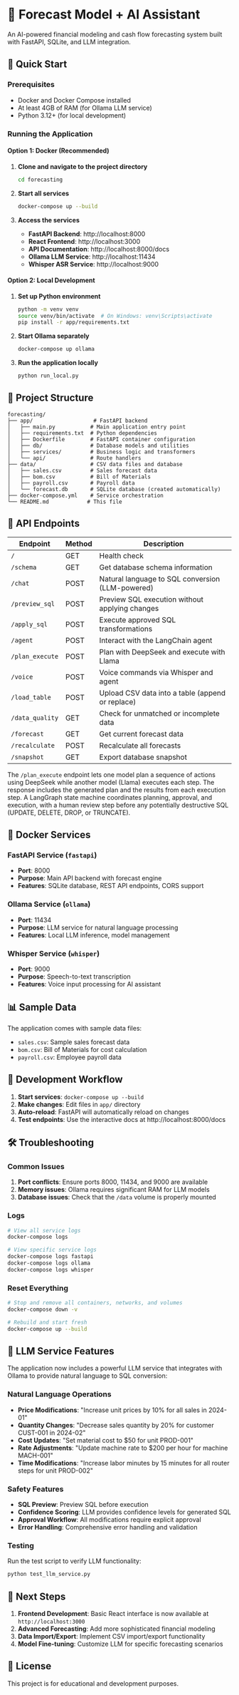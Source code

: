 # 🧠 Forecast Model + AI Assistant

An AI-powered financial modeling and cash flow forecasting system built with FastAPI, SQLite, and LLM integration.

## 🚀 Quick Start

### Prerequisites
- Docker and Docker Compose installed
- At least 4GB of RAM (for Ollama LLM service)
- Python 3.12+ (for local development)

### Running the Application

#### Option 1: Docker (Recommended)
1. **Clone and navigate to the project directory**
   ```bash
   cd forecasting
   ```

2. **Start all services**
   ```bash
   docker-compose up --build
   ```

3. **Access the services**
   - **FastAPI Backend**: http://localhost:8000
   - **React Frontend**: http://localhost:3000
   - **API Documentation**: http://localhost:8000/docs
   - **Ollama LLM Service**: http://localhost:11434
   - **Whisper ASR Service**: http://localhost:9000

#### Option 2: Local Development
1. **Set up Python environment**
   ```bash
   python -m venv venv
   source venv/bin/activate  # On Windows: venv\Scripts\activate
   pip install -r app/requirements.txt
   ```

2. **Start Ollama separately**
   ```bash
   docker-compose up ollama
   ```

3. **Run the application locally**
   ```bash
   python run_local.py
   ```

## 📁 Project Structure

```
forecasting/
├── app/                   # FastAPI backend
│   ├── main.py           # Main application entry point
│   ├── requirements.txt  # Python dependencies
│   ├── Dockerfile        # FastAPI container configuration
│   ├── db/               # Database models and utilities
│   ├── services/         # Business logic and transformers
│   └── api/              # Route handlers
├── data/                 # CSV data files and database
│   ├── sales.csv         # Sales forecast data
│   ├── bom.csv           # Bill of Materials
│   ├── payroll.csv       # Payroll data
│   └── forecast.db       # SQLite database (created automatically)
├── docker-compose.yml    # Service orchestration
└── README.md            # This file
```

## 🔧 API Endpoints

| Endpoint | Method | Description |
|----------|--------|-------------|
| `/` | GET | Health check |
| `/schema` | GET | Get database schema information |
| `/chat` | POST | Natural language to SQL conversion (LLM-powered) |
| `/preview_sql` | POST | Preview SQL execution without applying changes |
| `/apply_sql` | POST | Execute approved SQL transformations |
| `/agent` | POST | Interact with the LangChain agent |
| `/plan_execute` | POST | Plan with DeepSeek and execute with Llama |
| `/voice` | POST | Voice commands via Whisper and agent |
| `/load_table` | POST | Upload CSV data into a table (append or replace) |
| `/data_quality` | GET | Check for unmatched or incomplete data |
| `/forecast` | GET | Get current forecast data |
| `/recalculate` | POST | Recalculate all forecasts |
| `/snapshot` | GET | Export database snapshot |

The `/plan_execute` endpoint lets one model plan a sequence of actions using DeepSeek while another model (Llama) executes each step. The response includes the generated plan and the results from each execution step. A LangGraph state machine coordinates planning, approval, and execution, with a human review step before any potentially destructive SQL (UPDATE, DELETE, DROP, or TRUNCATE).

## 🐳 Docker Services

### FastAPI Service (`fastapi`)
- **Port**: 8000
- **Purpose**: Main API backend with forecast engine
- **Features**: SQLite database, REST API endpoints, CORS support

### Ollama Service (`ollama`)
- **Port**: 11434
- **Purpose**: LLM service for natural language processing
- **Features**: Local LLM inference, model management

### Whisper Service (`whisper`)
- **Port**: 9000
- **Purpose**: Speech-to-text transcription
- **Features**: Voice input processing for AI assistant

## 📊 Sample Data

The application comes with sample data files:
- `sales.csv`: Sample sales forecast data
- `bom.csv`: Bill of Materials for cost calculation
- `payroll.csv`: Employee payroll data

## 🔄 Development Workflow

1. **Start services**: `docker-compose up --build`
2. **Make changes**: Edit files in `app/` directory
3. **Auto-reload**: FastAPI will automatically reload on changes
4. **Test endpoints**: Use the interactive docs at http://localhost:8000/docs

## 🛠️ Troubleshooting

### Common Issues

1. **Port conflicts**: Ensure ports 8000, 11434, and 9000 are available
2. **Memory issues**: Ollama requires significant RAM for LLM models
3. **Database issues**: Check that the `/data` volume is properly mounted

### Logs
```bash
# View all service logs
docker-compose logs

# View specific service logs
docker-compose logs fastapi
docker-compose logs ollama
docker-compose logs whisper
```

### Reset Everything
```bash
# Stop and remove all containers, networks, and volumes
docker-compose down -v

# Rebuild and start fresh
docker-compose up --build
```

## 🧠 LLM Service Features

The application now includes a powerful LLM service that integrates with Ollama to provide natural language to SQL conversion:

### Natural Language Operations
- **Price Modifications**: "Increase unit prices by 10% for all sales in 2024-01"
- **Quantity Changes**: "Decrease sales quantity by 20% for customer CUST-001 in 2024-02"
- **Cost Updates**: "Set material cost to $50 for unit PROD-001"
- **Rate Adjustments**: "Update machine rate to $200 per hour for machine MACH-001"
- **Time Modifications**: "Increase labor minutes by 15 minutes for all router steps for unit PROD-002"

### Safety Features
- **SQL Preview**: Preview SQL before execution
- **Confidence Scoring**: LLM provides confidence levels for generated SQL
- **Approval Workflow**: All modifications require explicit approval
- **Error Handling**: Comprehensive error handling and validation

### Testing
Run the test script to verify LLM functionality:
```bash
python test_llm_service.py
```

## 🔮 Next Steps

1. **Frontend Development**: Basic React interface is now available at `http://localhost:3000`
2. **Advanced Forecasting**: Add more sophisticated financial modeling
3. **Data Import/Export**: Implement CSV import/export functionality
4. **Model Fine-tuning**: Customize LLM for specific forecasting scenarios

## 📝 License

This project is for educational and development purposes. 